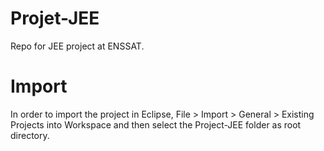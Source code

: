 # Projet-JEE
Repo for JEE project at ENSSAT. 

# Import
In order to import the project in Eclipse, File > Import > General > Existing Projects into Workspace and then select the Project-JEE folder as root directory.

